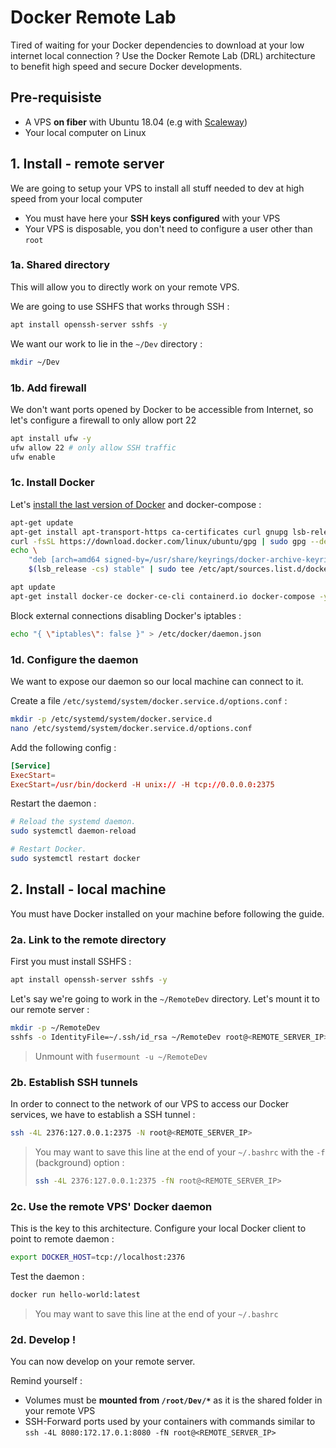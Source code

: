# Docker Remote Lab

Tired of waiting for your Docker dependencies to download at your low internet local connection ? Use the Docker Remote Lab (DRL) architecture to benefit high speed and secure Docker developments.

## Pre-requisiste

- A VPS **on fiber** with Ubuntu 18.04 (e.g with [Scaleway](https://scaleway.com))
- Your local computer on Linux

## 1. Install - remote server

We are going to setup your VPS to install all stuff needed to dev at high speed from your local computer

- You must have here your **SSH keys configured** with your VPS
- Your VPS is disposable, you don't need to configure a user other than `root`

### 1a. Shared directory

This will allow you to directly work on your remote VPS.

We are going to use SSHFS that works through SSH :

```bash
apt install openssh-server sshfs -y
```

We want our work to lie in the `~/Dev` directory :

```bash
mkdir ~/Dev
```

### 1b. Add firewall

We don't want ports opened by Docker to be accessible from Internet, so let's configure a firewall to only allow port 22

```bash
apt install ufw -y
ufw allow 22 # only allow SSH traffic
ufw enable
```

### 1c. Install Docker

Let's [install the last version of Docker](https://docs.docker.com/engine/install/ubuntu/) and docker-compose :

```bash
apt-get update
apt-get install apt-transport-https ca-certificates curl gnupg lsb-release -y
curl -fsSL https://download.docker.com/linux/ubuntu/gpg | sudo gpg --dearmor -o /usr/share/keyrings/docker-archive-keyring.gpg
echo \
    "deb [arch=amd64 signed-by=/usr/share/keyrings/docker-archive-keyring.gpg] https://download.docker.com/linux/ubuntu \
    $(lsb_release -cs) stable" | sudo tee /etc/apt/sources.list.d/docker.list > /dev/null

apt update
apt-get install docker-ce docker-ce-cli containerd.io docker-compose -y
```

Block external connections disabling Docker's iptables :

```bash
echo "{ \"iptables\": false }" > /etc/docker/daemon.json
```

### 1d. Configure the daemon

We want to expose our daemon so our local machine can connect to it.

Create a file `/etc/systemd/system/docker.service.d/options.conf` :

```bash
mkdir -p /etc/systemd/system/docker.service.d
nano /etc/systemd/system/docker.service.d/options.conf
```

Add the following config :

```conf
[Service]
ExecStart=
ExecStart=/usr/bin/dockerd -H unix:// -H tcp://0.0.0.0:2375
```

Restart the daemon :

```bash
# Reload the systemd daemon.
sudo systemctl daemon-reload

# Restart Docker.
sudo systemctl restart docker
```

## 2. Install - local machine

You must have Docker installed on your machine before following the guide.

### 2a. Link to the remote directory

First you must install SSHFS :

```bash
apt install openssh-server sshfs -y
```

Let's say we're going to work in the `~/RemoteDev` directory. Let's mount it to our remote server :

```bash
mkdir -p ~/RemoteDev
sshfs -o IdentityFile=~/.ssh/id_rsa ~/RemoteDev root@<REMOTE_SERVER_IP>:/root/Dev # path must be absolute
```

> Unmount with `fusermount -u ~/RemoteDev`

### 2b. Establish SSH tunnels

In order to connect to the network of our VPS to access our Docker services, we have to establish a SSH tunnel :

```bash
ssh -4L 2376:127.0.0.1:2375 -N root@<REMOTE_SERVER_IP>
```

> You may want to save this line at the end of your `~/.bashrc` with the `-f` (background) option :
>
> ```bash
> ssh -4L 2376:127.0.0.1:2375 -fN root@<REMOTE_SERVER_IP>
> ```

### 2c. Use the remote VPS' Docker daemon

This is the key to this architecture. Configure your local Docker client to point to remote daemon :

```bash
export DOCKER_HOST=tcp://localhost:2376
```

Test the daemon :

```bash
docker run hello-world:latest
```

> You may want to save this line at the end of your `~/.bashrc`

### 2d. Develop !

You can now develop on your remote server.

Remind yourself :

- Volumes must be **mounted from `/root/Dev/*`** as it is the shared folder in your remote VPS
- SSH-Forward ports used by your containers with commands similar to `ssh -4L 8080:172.17.0.1:8080 -fN root@<REMOTE_SERVER_IP>`
